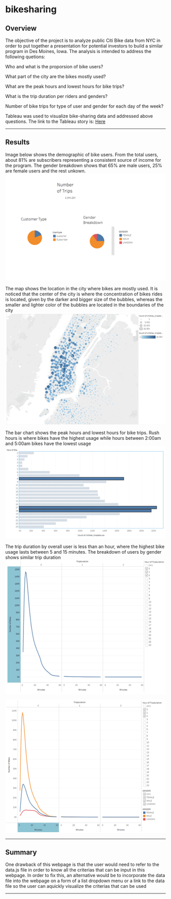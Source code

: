 # bikesharing

## Overview 

The objective of the project is to analyze public Citi Bike data from NYC in order to put together a presentation for potential investors to build a similar program in Des Moines, Iowa. The analysis is intended to address the following quetions:

Who and what is the proporsion of bike users?

What part of the city are the bikes mostly used?

What are the peak hours and lowest hours for bike trips?

What is the trip duration per riders and genders?

Number of bike trips for type of user and gender for each day of the week?

Tableau was used to visualize bike-sharing data and addressed above questions. The link to the Tableau story is: [Here](https://public.tableau.com/authoring/Citybike_tripdata/UserTripsbyGenderbyWeekday/NYC%20Citibike%20Analysis#1)


---
## Results

Image below shows the demographic of bike users. From the total users, about 81% are subscribers representing a consistent source of income for the program. The gender breakdown shows that 65% are male users, 25% are female users and the rest unkown.
![](Res/CustmerRideCount.png)

The map shows the location in the city where bikes are mostly used. It is noticed that the center of the city is where the concentration of bikes rides is located, given by the darker and bigger size of the bubbles, whereas the smaller and lighter color of the bubbles are located in the boundaries of the city   
![](Res/TopStartLocation.png)

The bar chart shows the peak hours and lowest hours for bike trips. Rush hours is where bikes have the highest usage while hours between 2:00am and 5:00am bikes have the lowest usage  
![](Res/AugPeakHours_.png)

The trip duration by overall user is less than an hour, where the highest bike usage lasts between 5 and 15 minutes. The breakdown of users by gender shows similar trip duration
![](Res/TripDurationByUser.png)

![](Res/TripDurationByGender.png)


---
## Summary

One drawback of this webpage is that the user would need to refer to the data.js file in order to know all the criterias that can be input in this webpage. In order to fix this, an alternative would be to incorporate the data file into the webpage on a form of a list dropdown menu or a link to the data file so the user can aquickly visualize the criterias that can be used  



---

